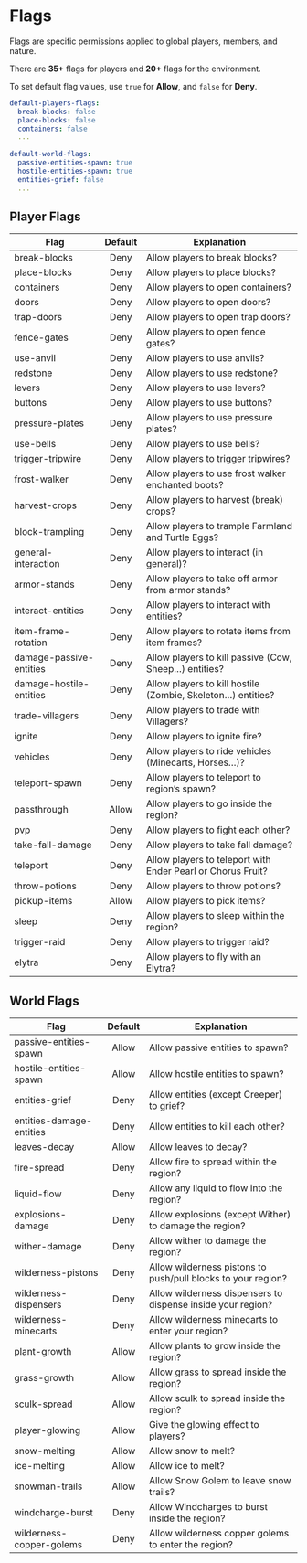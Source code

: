 # Flags

Flags are specific permissions applied to global players, members, and nature.

There are **35+** flags for players and **20+** flags for the environment.

To set default flag values, use `true` for **Allow**, and `false` for **Deny**.

```yaml
default-players-flags:
  break-blocks: false
  place-blocks: false
  containers: false
  ...
  
default-world-flags:
  passive-entities-spawn: true
  hostile-entities-spawn: true
  entities-grief: false
  ...
```

## Player Flags
| Flag                    | Default | Explanation                                                                             |
| ----------------------- | :-------: | --------------------------------------------------------------------------------------- |
| break-blocks            | Deny    | Allow players to break blocks?                               |
| place-blocks            | Deny    | Allow players to place blocks?                               |
| containers              | Deny    | Allow players to open containers?                            |
| doors                   | Deny    | Allow players to open doors?                                 |
| trap-doors              | Deny    | Allow players to open trap doors?                            |
| fence-gates             | Deny    | Allow players to open fence gates?                           |
| use-anvil               | Deny    | Allow players to use anvils?                                 |
| redstone                | Deny    | Allow players to use redstone?                               |
| levers                  | Deny    | Allow players to use levers?                                 |
| buttons                 | Deny    | Allow players to use buttons?                                |
| pressure-plates         | Deny    | Allow players to use pressure plates?                        |
| use-bells               | Deny    | Allow players to use bells?                                  |
| trigger-tripwire        | Deny    | Allow players to trigger tripwires?                          |
| frost-walker            | Deny    | Allow players to use frost walker enchanted boots?           |
| harvest-crops           | Deny    | Allow players to harvest (break) crops?                      |
| block-trampling         | Deny    | Allow players to trample Farmland and Turtle Eggs?           |
| general-interaction     | Deny    | Allow players to interact (in general)?                      |
| armor-stands            | Deny    | Allow players to take off armor from armor stands?           |
| interact-entities       | Deny    | Allow players to interact with entities?                     |
| item-frame-rotation     | Deny    | Allow players to rotate items from item frames?              |
| damage-passive-entities | Deny    | Allow players to kill passive (Cow, Sheep…) entities?        |
| damage-hostile-entities | Deny    | Allow players to kill hostile (Zombie, Skeleton…) entities?  |
| trade-villagers         | Deny    | Allow players to trade with Villagers?                       |
| ignite                  | Deny    | Allow players to ignite fire?                                |
| vehicles                | Deny    | Allow players to ride vehicles (Minecarts, Horses…)?         |
| teleport-spawn          | Deny    | Allow players to teleport to region’s spawn?                 |
| passthrough             | Allow   | Allow players to go inside the region?                       |
| pvp                     | Deny    | Allow players to fight each other?                           |
| take-fall-damage        | Deny    | Allow players to take fall damage?                           |
| teleport                | Deny    | Allow players to teleport with Ender Pearl or Chorus Fruit?  |
| throw-potions           | Deny    | Allow players to throw potions?                              |
| pickup-items            | Allow   | Allow players to pick items?                                 |
| sleep                   | Deny    | Allow players to sleep within the region?                    |
| trigger-raid            | Deny    | Allow players to trigger raid?                               |
| elytra                  | Deny    | Allow players to fly with an Elytra?                         |

## World Flags

| Flag                     | Default | Explanation                                                  |
|--------------------------| :-------: |--------------------------------------------------------------|
| passive-entities-spawn   | Allow   | Allow passive entities to spawn?                             |
| hostile-entities-spawn   | Allow   | Allow hostile entities to spawn?                             |
| entities-grief           | Deny    | Allow entities (except Creeper) to grief?                    |
| entities-damage-entities | Deny    | Allow entities to kill each other?                           |
| leaves-decay             | Allow   | Allow leaves to decay?                                       |
| fire-spread              | Deny    | Allow fire to spread within the region?                      |
| liquid-flow              | Deny    | Allow any liquid to flow into the region?                    |
| explosions-damage        | Deny    | Allow explosions (except Wither) to damage the region?       |
| wither-damage            | Deny    | Allow wither to damage the region?                           |
| wilderness-pistons       | Deny    | Allow wilderness pistons to push/pull blocks to your region? |
| wilderness-dispensers    | Deny    | Allow wilderness dispensers to dispense inside your region?  |
| wilderness-minecarts     | Deny    | Allow wilderness minecarts to enter your region?             |
| plant-growth             | Allow   | Allow plants to grow inside the region?                      |
| grass-growth             | Allow   | Allow grass to spread inside the region?                     |
| sculk-spread             | Allow   | Allow sculk to spread inside the region?                     |
| player-glowing           | Allow   | Give the glowing effect to players?                          |
| snow-melting             | Allow   | Allow snow to melt?                                          |
| ice-melting              | Allow   | Allow ice to melt?                                           |
| snowman-trails           | Allow   | Allow Snow Golem to leave snow trails?                       |
| windcharge-burst         | Deny    | Allow Windcharges to burst inside the region?                |
| wilderness-copper-golems | Deny    | Allow wilderness copper golems to enter the region?          |

